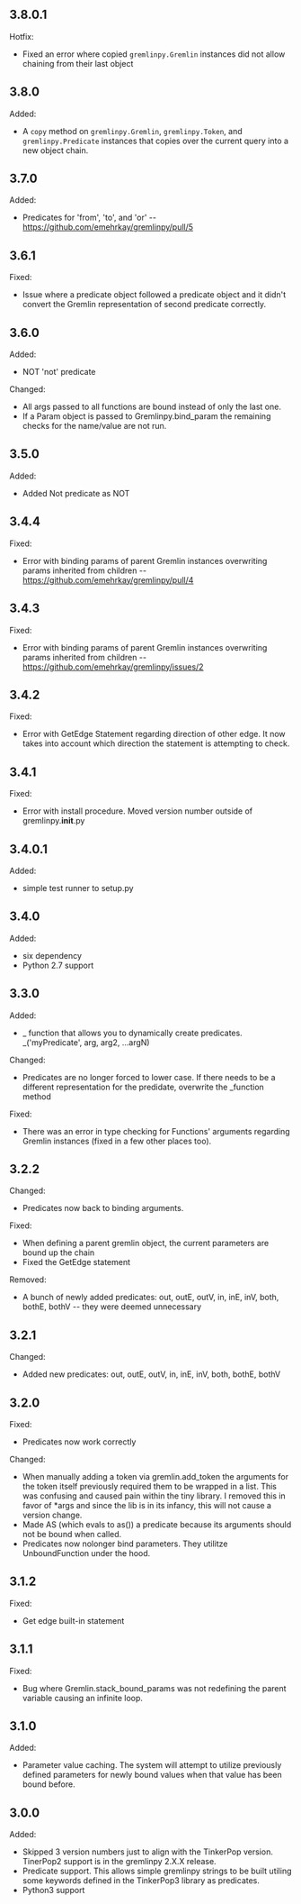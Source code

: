 ## 3.8.0.1

Hotfix:
* Fixed an error where copied `gremlinpy.Gremlin` instances did not allow chaining from their last object

## 3.8.0

Added:
* A `copy` method on `gremlinpy.Gremlin`, `gremlinpy.Token`, and `gremlinpy.Predicate` instances that copies over the current query into a new object chain.

## 3.7.0

Added:
* Predicates for 'from', 'to', and 'or' -- https://github.com/emehrkay/gremlinpy/pull/5

## 3.6.1

Fixed:
* Issue where a predicate object followed a predicate object and it didn't convert the Gremlin representation of second predicate correctly.

## 3.6.0

Added:
* NOT 'not' predicate

Changed:
* All args passed to all functions are bound instead of only the last one.
* If a Param object is passed to Gremlinpy.bind_param the remaining checks for the name/value are not run.

## 3.5.0

Added:
* Added Not predicate as NOT

## 3.4.4

Fixed:
* Error with binding params of parent Gremlin instances overwriting params inherited from children -- https://github.com/emehrkay/gremlinpy/pull/4

## 3.4.3

Fixed:
* Error with binding params of parent Gremlin instances overwriting params inherited from children -- https://github.com/emehrkay/gremlinpy/issues/2

## 3.4.2

Fixed:
* Error with GetEdge Statement regarding direction of other edge. It now takes into account which direction the statement is attempting to check.

## 3.4.1

Fixed:
* Error with install procedure. Moved version number outside of gremlinpy.__init__.py

## 3.4.0.1

Added:
* simple test runner to setup.py

## 3.4.0

Added:
* six dependency
* Python 2.7 support

## 3.3.0

Added:
* _ function that allows you to dynamically create predicates. _('myPredicate', arg, arg2, ...argN)

Changed:
* Predicates are no longer forced to lower case. If there needs to be a different representation for the predidate, overwrite the _function method

Fixed:
* There was an error in type checking for Functions' arguments regarding Gremlin instances (fixed in a few other places too).

## 3.2.2

Changed:
* Predicates now back to binding arguments.

Fixed:
* When defining a parent gremlin object, the current parameters are bound up the chain
* Fixed the GetEdge statement

Removed:
* A bunch of newly added predicates: out, outE, outV, in, inE, inV, both, bothE, bothV -- they were deemed unnecessary

## 3.2.1

Changed:
* Added new predicates: out, outE, outV, in, inE, inV, both, bothE, bothV

## 3.2.0

Fixed:
* Predicates now work correctly

Changed:
* When manually adding a token via gremlin.add_token the arguments for the token itself previously required them to be wrapped in a list. This was confusing and caused pain within the tiny library. I removed this in favor of *args and since the lib is in its infancy, this will not cause a version change.
* Made AS (which evals to as()) a predicate because its arguments should not be bound when called.
* Predicates now nolonger bind parameters. They utilitze UnboundFunction under the hood.

## 3.1.2

Fixed:
* Get edge built-in statement

## 3.1.1

Fixed:
* Bug where Gremlin.stack\_bound_params was not redefining the parent variable causing an infinite loop. 

## 3.1.0

Added:
* Parameter value caching. The system will attempt to utilize previously defined parameters for newly bound values when that value has been bound before.

## 3.0.0

Added:
* Skipped 3 version numbers just to align with the TinkerPop version. TinerPop2 support is in the gremlinpy 2.X.X release.
* Predicate support. This allows simple gremlinpy strings to be built utiling some keywords defined in the TinkerPop3 library as predicates.
* Python3 support
